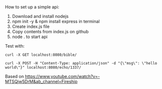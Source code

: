 How to set up a simple api:

1. Download and install nodejs
2. npm init -y & npm install express in terminal
3. Create index.js file
4. Copy contents from index.js on github
5. node . to start api


Test with:
    
    curl -X GET localhost:8080/bible/
    
    curl -X POST -H "Content-Type: application/json" -d "{\"msg\": \"hello world\"}" localhost:8080/echo/1337/


Based on https://www.youtube.com/watch?v=-MTSQjw5DrM&ab_channel=Fireship
